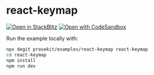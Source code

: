 # react-keymap

[![Open in StackBlitz](https://developer.stackblitz.com/img/open_in_stackblitz.svg)](https://stackblitz.com/github/prosekit/examples/tree/master/react-keymap)
[![Open with CodeSandbox](https://assets.codesandbox.io/github/button-edit-lime.svg)](https://codesandbox.io/p/sandbox/github/prosekit/examples/tree/master/react-keymap)

Run the example locally with:

```bash
npx degit prosekit/examples/react-keymap react-keymap
cd react-keymap
npm install
npm run dev
```
